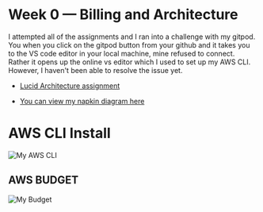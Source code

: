 # Week 0 — Billing and Architecture

I attempted all of the assignments and I ran into a challenge with my gitpod. You when you click on the gitpod button from your github and it takes you to the VS code editor in your local machine, mine refused to connect. Rather it opens up the online vs editor which I used to set up my AWS CLI. However, I haven't been able to resolve the issue yet.

- [Lucid Architecture assignment](https://lucid.app/lucidchart/6f440f60-18ba-4709-a700-83c6310d39b9/edit?viewport_loc=-55%2C-448%2C4073%2C1926%2C0_0&invitationId=inv_3a713300-d3bd-4880-9d21-65ded43d27b4)

- [You can view my napkin diagram here](https://lucid.app/lucidchart/21c98aa7-8693-4dc6-976a-1abb40d14334/edit?view_items=qsUywmT1Zpum&invitationId=inv_225ccd69-5af4-46e2-8c36-0cbe7aebfc06)

#  AWS CLI Install
![My AWS CLI](https://drive.google.com/file/d/1Vyy5Empvnh9x59QFe6AvSO0JIU3F8IEr/view?usp=share_link)

## AWS BUDGET
![My Budget](https://drive.google.com/file/d/1iOdMKqXPwOR_nHyvvHY8U7112Jj4BPTa/view?usp=share_link)
